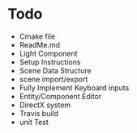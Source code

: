 Todo
=======

 * Cmake file
 * ReadMe.md
 * Light Component
 * Setup Instructions
 * Scene Data Structure
 * scene import/export
 * Fully Implement Keyboard inputs
 * Entity/Component Editor
 * DirectX system
 * Travis build
 * unit Test